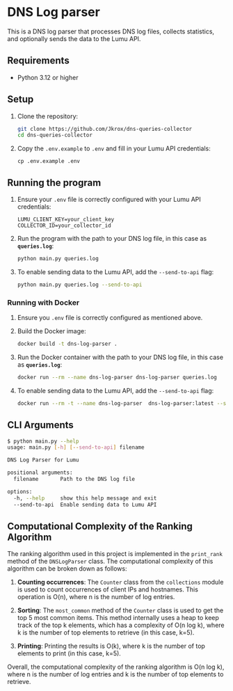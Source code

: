 # DNS Log parser
This is a DNS log parser that processes DNS log files, collects statistics, and optionally sends the data to the Lumu API.

## Requirements
- Python 3.12 or higher

## Setup
1. Clone the repository:
    ```sh
    git clone https://github.com/Jkrox/dns-queries-collector
    cd dns-queries-collector
    ```

2. Copy the `.env.example` to `.env` and fill in your Lumu API credentials:
    ```
    cp .env.example .env
    ```

## Running the program

1. Ensure your `.env` file is correctly configured with your Lumu API credentials:
    ```env
    LUMU_CLIENT_KEY=your_client_key
    COLLECTOR_ID=your_collector_id
    ```
2. Run the program with the path to your DNS log file, in this case as **`queries.log`**:
    ```sh
    python main.py queries.log
    ```

3. To enable sending data to the Lumu API, add the `--send-to-api` flag:
    ```sh
    python main.py queries.log --send-to-api
    ```

### Running with Docker
1. Ensure you `.env` file is correctly configured as mentioned above.

2. Build the Docker image:
    ```sh
    docker build -t dns-log-parser .
    ```

3. Run the Docker container with the path to your DNS log file, in this case as **`queries.log`**:
    ```sh
    docker run --rm --name dns-log-parser dns-log-parser queries.log
    ```

4. To enable sending data to the Lumu API, add the `--send-to-api` flag:
    ```sh
    docker run --rm -t --name dns-log-parser  dns-log-parser:latest --send-to-api
    ```

## CLI Arguments
```sh
$ python main.py --help
usage: main.py [-h] [--send-to-api] filename

DNS Log Parser for Lumu

positional arguments:
  filename       Path to the DNS log file

options:
  -h, --help     show this help message and exit
  --send-to-api  Enable sending data to Lumu API
```

## Computational Complexity of the Ranking Algorithm

The ranking algorithm used in this project is implemented in the `print_rank` method of the `DNSLogParser` class. The computational complexity of this algorithm can be broken down as follows:

1. **Counting occurrences**: The `Counter` class from the `collections` module is used to count occurrences of client IPs and hostnames. This operation is O(n), where n is the number of log entries.

2. **Sorting**: The `most_common` method of the `Counter` class is used to get the top 5 most common items. This method internally uses a heap to keep track of the top k elements, which has a complexity of O(n log k), where k is the number of top elements to retrieve (in this case, k=5).

3. **Printing**: Printing the results is O(k), where k is the number of top elements to print (in this case, k=5).

Overall, the computational complexity of the ranking algorithm is O(n log k), where n is the number of log entries and k is the number of top elements to retrieve.

